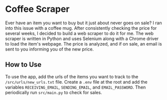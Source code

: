 # Coffee Scraper
Ever have an item you want to buy but it just about never goes on sale? I ran into this issue with a coffee mug. After consistently checking the price for several weeks, I decided to build a web scraper to do it for me. The web scraper is written in Python and uses Selenium along with a Chrome driver to load the item's webpage. The price is analyzed, and if on sale, an email is sent to you informing you of the new price. 

## How to Use
To use the app, add the urls of the items you want to track to the `/src/urls/new_urls.txt` file.  Create a `.env` file at the root and add the variables `RECEIVING_EMAIL`, `SENDING_EMAIL`, and `EMAIL_PASSWORD`. Then periodically run `src/main.py` to check for sales.
